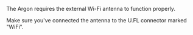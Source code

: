 The Argon requires the external Wi-Fi antenna to function properly. 

Make sure you've connected the antenna to the U.FL connector marked "WiFi". 
